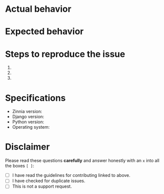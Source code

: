 # Actual behavior


# Expected behavior


# Steps to reproduce the issue

  1.
  2.
  3.

# Specifications

 - Zinnia version:
 - Django version:
 - Python version:
 - Operating system:

# Disclaimer

Please read these questions **carefully** and answer honestly with an `x`
into all the boxes `[ ]`:

 - [ ] I have read the guidelines for contributing linked to above.
 - [ ] I have checked for duplicate issues.
 - [ ] This is not a support request.
